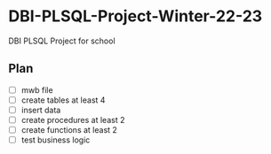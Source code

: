 # DBI-PLSQL-Project-Winter-22-23

DBI PLSQL Project for school

## Plan

- [ ] mwb file
- [ ] create tables at least 4
- [ ] insert data
- [ ] create procedures at least 2
- [ ] create functions at least 2
- [ ] test business logic
